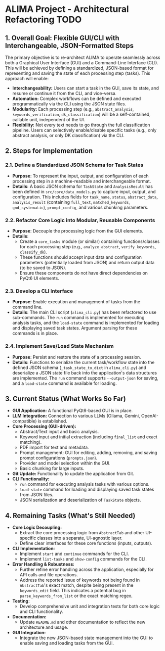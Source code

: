# ALIMA Project - Architectural Refactoring TODO

## 1. Overall Goal: Flexible GUI/CLI with Interchangeable, JSON-Formatted Steps

The primary objective is to re-architect ALIMA to operate seamlessly across both a Graphical User Interface (GUI) and a Command-Line Interface (CLI). This will be achieved by defining a standardized, JSON-based format for representing and saving the state of each processing step (tasks). This approach will enable:

*   **Interchangeability:** Users can start a task in the GUI, save its state, and resume or continue it from the CLI, and vice-versa.
*   **Automation:** Complex workflows can be defined and executed programmatically via the CLI using the JSON state files.
*   **Modularity:** Each processing step (e.g., `abstract_analysis`, `keywords_verification`, `dk_classification`) will be a self-contained, callable unit, independent of the UI.
*   **Flexibility:** Not every text needs to go through the full classification pipeline. Users can selectively enable/disable specific tasks (e.g., only abstract analysis, or only DK classification) via the CLI.

## 2. Steps for Implementation

### 2.1. Define a Standardized JSON Schema for Task States

*   **Purpose:** To represent the input, output, and configuration of each processing step in a machine-readable and interchangeable format.
*   **Details:** A basic JSON schema for `TaskState` and `AnalysisResult` has been defined in `src/core/data_models.py` to capture input, output, and configuration. This includes fields for `task_name`, `status`, `abstract_data`, `analysis_result` (containing `full_text`, `matched_keywords`, `gnd_systematic`), `prompt_config`, and various chunking parameters.

### 2.2. Refactor Core Logic into Modular, Reusable Components

*   **Purpose:** Decouple the processing logic from the GUI elements.
*   **Details:**
    *   Create a `core_tasks` module (or similar) containing functions/classes for each processing step (e.g., `analyze_abstract`, `verify_keywords`, `classify_dk`).
    *   These functions should accept input data and configuration parameters (potentially loaded from JSON) and return output data (to be saved to JSON).
    *   Ensure these components do not have direct dependencies on PyQt6 UI elements.

### 2.3. Develop a CLI Interface

*   **Purpose:** Enable execution and management of tasks from the command line.
*   **Details:** The main CLI script (`alima_cli.py`) has been refactored to use sub-commands. The `run` command is implemented for executing analysis tasks, and the `load-state` command is implemented for loading and displaying saved task states. Argument parsing for these commands is in place.

### 2.4. Implement Save/Load State Mechanism

*   **Purpose:** Persist and restore the state of a processing session.
*   **Details:** Functions to serialize the current task/workflow state into the defined JSON schema (`_task_state_to_dict` in `alima_cli.py`) and deserialize a JSON state file back into the application's data structures are implemented. The `run` command supports `--output-json` for saving, and a `load-state` command is available for loading.

## 3. Current Status (What Works So Far)

*   **GUI Application:** A functional PyQt6-based GUI is in place.
*   **LLM Integration:** Connection to various LLMs (Ollama, Gemini, OpenAI-compatible) is established.
*   **Core Processing (GUI-driven):**
    *   Abstract/Text input and basic analysis.
    *   Keyword input and initial extraction (including `final_list` and exact matching).
    *   PDF import for text and metadata.
    *   Prompt management: GUI for editing, adding, removing, and saving prompt configurations (`prompts.json`).
    *   Provider and model selection within the GUI.
    *   Basic chunking for large inputs.
*   **Git Update:** Functionality to update the application from Git.
*   **CLI Functionality:**
    *   `run` command for executing analysis tasks with various options.
    *   `load-state` command for loading and displaying saved task states from JSON files.
    *   JSON serialization and deserialization of `TaskState` objects.

## 4. Remaining Tasks (What's Still Needed)

*   **Core Logic Decoupling:**
    *   Extract the core processing logic from `AbstractTab` and other UI-specific classes into a separate, UI-agnostic layer.
    *   Define clear interfaces for these core functions (inputs, outputs).
*   **CLI Implementation:**
    *   Implement `start` and `continue` commands for the CLI.
    *   Implement `list-tasks` and `show-config` commands for the CLI.
*   **Error Handling & Robustness:**
    *   Further refine error handling across the application, especially for API calls and file operations.
    *   Address the reported issue of keywords not being found in `AbstractTab`'s exact match, despite being present in the `keywords_edit` field. This indicates a potential bug in `parse_keywords_from_list` or the exact matching regex.
*   **Testing:**
    *   Develop comprehensive unit and integration tests for both core logic and CLI functionality.
*   **Documentation:**
    *   Update `README.md` and other documentation to reflect the new architecture and usage.
*   **GUI Integration:**
    *   Integrate the new JSON-based state management into the GUI to enable saving and loading tasks from the GUI.

